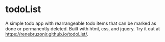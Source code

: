 # todoList
A simple todo app with rearrangeable todo items that can be marked as done or permanently deleted. Built with html, css, and jquery.  Try it out at https://renebruzonjr.github.io/todoList/.
